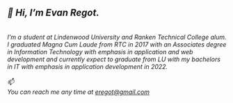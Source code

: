 <em><h2>👋 Hi, I’m Evan Regot. </h2><br>
I’m a student at Lindenwood University and Ranken Technical College alum. I graduated Magna Cum Laude from RTC in 2017 with an 
Associates degree in Information Technology with emphasis in application and web development and currently expect to graduate 
from LU with my bachelors in IT with emphasis in application development in 2022. <br><br>
📫 <br> 
You can reach me any time at eregot@gmail.com

<!---
eregot/eregot is a ✨ special ✨ repository because its `README.md` (this file) appears on your GitHub profile.
You can click the Preview link to take a look at your changes.
--->
